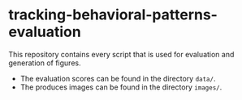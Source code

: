 # tracking-behavioral-patterns-evaluation
This repository contains every script that is used for evaluation and generation of figures. 
* The evaluation scores can be found in the directory `data/`. 
* The produces images can be found in the directory `images/`.
